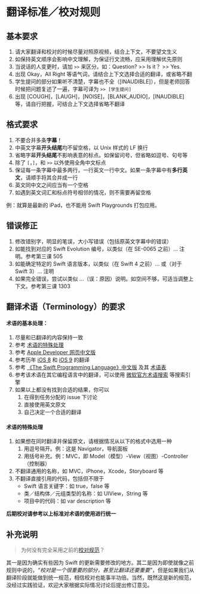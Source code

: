 # 翻译标准／校对规则

## 基本要求

1. 请大家翻译和校对的时候尽量对照原视频，结合上下文，不要望文生义
2. 如保持英文顺序会影响中文理解，为保证行文流畅，应采用理解优先原则
3. 当说话的人变更时，请加 `>>` 来区分。如：Question? >> Is it？ >> Yes.
4. 出现 Okay，All Right 等语气词，请结合上下文选择合适的翻译，或省略不翻
5. 学生提问的部分如果听不清楚，字幕也不全（[INAUDIBLE]），但是老师回答时候把问题复述了一遍，字幕可译为 `>> [学生提问]`
6. 出现 [COUGH]，[LAUGH]，[NOISE]，[BLANK_AUDIO]，[INAUDIBLE] 等，请自行把握，可结合上下文选择省略不翻译

## 格式要求

1. 不要合并多条**字幕**！
2. 中英文字幕**开头结尾**均不留空格，以 Unix 样式的 LF 换行
3. 省略字幕**开头结尾**不影响表意的标点。如保留问号，但省略如逗号、句号等
4. 除了 `[`，`]`，和 `>>` 以外使用全角中文标点
5. 保证每一条字幕中最多两行，一行英文一行中文。如果一条字幕中有**多行英文**，请顺手将其合并成一行
6. 英文同中文之间应当有一个空格
7. 如遇到英文词汇和标点符号相邻的情况，则不需要再留空格

例：就算是最新的 iPad，也不能用 Swift Playgrounds 打包应用。

## 错误修正

1. 修改错别字，明显的笔误，大小写错误（包括原英文字幕中的错误）
2. 如能找到对应的 Swift Evolution 编号，以类似（在 SE-0065 之前）… 注明。参考第三课 505
3. 如能确定特定的 Swift 语言版本，以类似（在 Swift 4 之前）… 或（对于 Swift 3）… 注明
4. 如果完全错误，尝试以类似 …（误：原因）说明。如空间不够，可适当调整上下文。参考第三课 1303

## 翻译术语（Terminology）的要求

#### 术语的基本处理：

1. 尽量和已翻译的内容保持一致
2. 参考 [术语的特殊处理](#术语的特殊处理)
3. 参考 [Apple Developer 网页中文版](https://developer.apple.com/cn/)
4. 参考历年 [iOS 8](https://github.com/X140Yu/Developing_iOS_8_Apps_With_Swift) 和 [iOS 9](https://github.com/SwiftGGTeam/Developing-iOS-9-Apps-with-Swift) 的翻译
5. 参考 [《The Swift Programming Language》中文版](http://gg.swiftguide.cn/) 及其 [术语表](https://github.com/numbbbbb/the-swift-programming-language-in-chinese/issues/62)
6. 参考该术语在其它编程语言中的翻译，可以使用 [微软官方术语搜索](https://www.microsoft.com/Language/zh-cn/Search.aspx) 等搜索引擎
7. 如果以上都没有找到合适的结果，你可以
	1. 在得到任务分配的 issue 下讨论
	2. 直接使用英文原文
	3. 自己决定一个合适的翻译

#### 术语的特殊处理

1. 如果想在同时翻译并保留原文，请根据情况从以下的格式中选用一种
	1. 用逗号隔开。例：这是 Navigator，导航面板
	2. 用括号补充。例：MVC，即 Model（模型）-View（视图）-Controller（控制器）
2. 不翻译通用的名称，如 MVC，iPhone，Xcode，Storyboard 等
3. 不翻译直接引用的代码，包括但不限于
	- Swift 语言关键字：如 true，false 等
	- 类／结构体／元组类型的名称：如 UIView，String 等
	- 项目中的代码：如 var description 等

**后期校对请参考以上标准对术语的使用进行统一**

## 补充说明

> 为何没有完全采用之前的[校对规范](https://github.com/X140Yu/Developing_iOS_8_Apps_With_Swift/blob/master/proofread-rules.md)？

其一是因为确实有些因为 Swift 的更新需要修改的地方。其二是因为即使就像之前规则中说的，*“校对是一个很重要的部分，甚至比翻译还要重要”*，但是如果我们从翻译阶段就能做到统一规范，相信校对也能事半功倍。当然，既然这是新的规范，没经过实践验证，欢迎大家根据实际情况讨论后提出修订意见。
